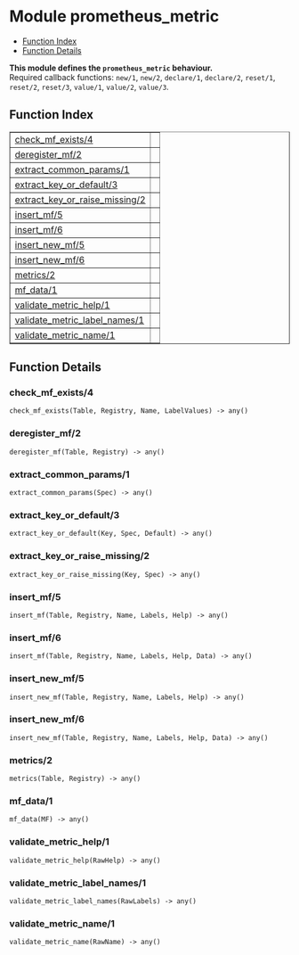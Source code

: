 

# Module prometheus_metric #
* [Function Index](#index)
* [Function Details](#functions)

__This module defines the `prometheus_metric` behaviour.__<br /> Required callback functions: `new/1`, `new/2`, `declare/1`, `declare/2`, `reset/1`, `reset/2`, `reset/3`, `value/1`, `value/2`, `value/3`.

<a name="index"></a>

## Function Index ##


<table width="100%" border="1" cellspacing="0" cellpadding="2" summary="function index"><tr><td valign="top"><a href="#check_mf_exists-4">check_mf_exists/4</a></td><td></td></tr><tr><td valign="top"><a href="#deregister_mf-2">deregister_mf/2</a></td><td></td></tr><tr><td valign="top"><a href="#extract_common_params-1">extract_common_params/1</a></td><td></td></tr><tr><td valign="top"><a href="#extract_key_or_default-3">extract_key_or_default/3</a></td><td></td></tr><tr><td valign="top"><a href="#extract_key_or_raise_missing-2">extract_key_or_raise_missing/2</a></td><td></td></tr><tr><td valign="top"><a href="#insert_mf-5">insert_mf/5</a></td><td></td></tr><tr><td valign="top"><a href="#insert_mf-6">insert_mf/6</a></td><td></td></tr><tr><td valign="top"><a href="#insert_new_mf-5">insert_new_mf/5</a></td><td></td></tr><tr><td valign="top"><a href="#insert_new_mf-6">insert_new_mf/6</a></td><td></td></tr><tr><td valign="top"><a href="#metrics-2">metrics/2</a></td><td></td></tr><tr><td valign="top"><a href="#mf_data-1">mf_data/1</a></td><td></td></tr><tr><td valign="top"><a href="#validate_metric_help-1">validate_metric_help/1</a></td><td></td></tr><tr><td valign="top"><a href="#validate_metric_label_names-1">validate_metric_label_names/1</a></td><td></td></tr><tr><td valign="top"><a href="#validate_metric_name-1">validate_metric_name/1</a></td><td></td></tr></table>


<a name="functions"></a>

## Function Details ##

<a name="check_mf_exists-4"></a>

### check_mf_exists/4 ###

`check_mf_exists(Table, Registry, Name, LabelValues) -> any()`

<a name="deregister_mf-2"></a>

### deregister_mf/2 ###

`deregister_mf(Table, Registry) -> any()`

<a name="extract_common_params-1"></a>

### extract_common_params/1 ###

`extract_common_params(Spec) -> any()`

<a name="extract_key_or_default-3"></a>

### extract_key_or_default/3 ###

`extract_key_or_default(Key, Spec, Default) -> any()`

<a name="extract_key_or_raise_missing-2"></a>

### extract_key_or_raise_missing/2 ###

`extract_key_or_raise_missing(Key, Spec) -> any()`

<a name="insert_mf-5"></a>

### insert_mf/5 ###

`insert_mf(Table, Registry, Name, Labels, Help) -> any()`

<a name="insert_mf-6"></a>

### insert_mf/6 ###

`insert_mf(Table, Registry, Name, Labels, Help, Data) -> any()`

<a name="insert_new_mf-5"></a>

### insert_new_mf/5 ###

`insert_new_mf(Table, Registry, Name, Labels, Help) -> any()`

<a name="insert_new_mf-6"></a>

### insert_new_mf/6 ###

`insert_new_mf(Table, Registry, Name, Labels, Help, Data) -> any()`

<a name="metrics-2"></a>

### metrics/2 ###

`metrics(Table, Registry) -> any()`

<a name="mf_data-1"></a>

### mf_data/1 ###

`mf_data(MF) -> any()`

<a name="validate_metric_help-1"></a>

### validate_metric_help/1 ###

`validate_metric_help(RawHelp) -> any()`

<a name="validate_metric_label_names-1"></a>

### validate_metric_label_names/1 ###

`validate_metric_label_names(RawLabels) -> any()`

<a name="validate_metric_name-1"></a>

### validate_metric_name/1 ###

`validate_metric_name(RawName) -> any()`

